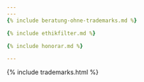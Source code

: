 ```yaml
---
---
{% include beratung-ohne-trademarks.md %}

{% include ethikfilter.md %}

{% include honorar.md %}

---
```


{% include trademarks.html %}

